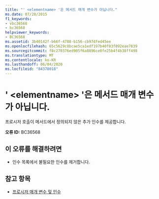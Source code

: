```yaml
---
title: "' <elementname> '은 메서드 매개 변수가 아닙니다."
ms.date: 07/20/2015
f1_keywords:
- vbc36568
- bc36568
helpviewer_keywords:
- BC36568
ms.assetid: 3b40142f-b66f-4788-b156-cb97dfed45ee
ms.openlocfilehash: 65c5629c8bcae5ca1edf197b40f03f892eae7839
ms.sourcegitcommit: f8c270376ed905f6a8896ce0fe25b4f4b38ff498
ms.translationtype: MT
ms.contentlocale: ko-KR
ms.lasthandoff: 06/04/2020
ms.locfileid: "84378018"
---
```

# <a name="elementname-is-not-a-method-parameter"></a>' \<elementname> '은 메서드 매개 변수가 아닙니다.
프로시저 호출이 메서드에서 정의되지 않은 추가 인수를 제공합니다.  
  
 **오류 ID:** BC36568  
  
## <a name="to-correct-this-error"></a>이 오류를 해결하려면  
  
- 인수 목록에서 불필요한 인수를 제거합니다.  
  
## <a name="see-also"></a>참고 항목

- [프로시저 매개 변수 및 인수](../programming-guide/language-features/procedures/procedure-parameters-and-arguments.md)
